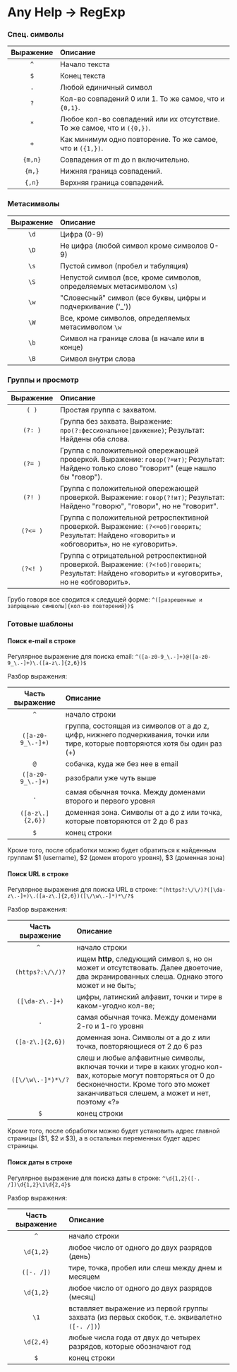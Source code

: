 # Any Help -> RegExp
### Спец. символы

Выражение | Описание
:-------: | :-------
`^` | Начало текста
`$` | Конец текста
`.` | Любой единичный символ
`?` | Кол-во совпадений 0 или 1. То же самое, что и `{0,1}`.
`*` | Любое кол-во совпадений или их отсутствие. То же самое, что и `({0,})`.
`+` | Как минимум одно повторение. То же самое, что и `({1,})`.
`{m,n}` | Совпадения от m до n включительно.
`{m,}` | Нижняя граница совпадений.
`{,n}` | Верхняя граница совпадений.


### Метасимволы

Выражение | Описание
:-------: | :-------
`\d` | Цифра (0-9)
`\D` | Не цифра (любой символ кроме символов 0-9)
`\s` | Пустой символ (пробел и табуляция)
`\S` | Непустой символ (все, кроме символов, определяемых метасимволом `\s`)
`\w` | "Словесный" символ (все буквы, цифры и подчеркивание ('_'))
`\W` | Все, кроме символов, определяемых метасимволом `\w`
`\b` | Символ на границе слова (в начале или в конце)
`\B` | Символ внутри слова


### Группы и просмотр

Выражение | Описание
:-------: | :-------
`( )` | Простая группа с захватом.
`(?: )` | Группа без захвата. Выражение: `про(?:фессиональное\|движение)`; Результат: Найдены оба слова.
`(?= )` | Группа с положительной опережающей проверкой. Выражение: `говор(?=ит)`; Результат: Найдено только слово "говорит" (еще нашло бы "говор").
`(?! )` | Группа с положительной опережающей проверкой. Выражение: `говор(?!ит)`; Результат: Найдено "говорю", "говори", но не "говорит".
`(?<= )` | Группа с положительной ретроспективной проверкой. Выражение: `(?<=об)говорить`; Результат: Найдено «говорить» и «обговорить», но не «уговорить».
`(?<! )` | Группа с отрицательной ретроспективной проверкой. Выражение: `(?<!об)говорить`; Результат: Найдено «говорить» и «уговорить», но не «обговорить».

Грубо говоря все сводится к следущей форме:
`^([разрешенные и запрещеные символы]{кол-во повторений})$`

### Готовые шаблоны
#### Поиск e-mail в строке
Регулярное выражение для поиска email:
`^([a-z0-9_\.-]+)@([a-z0-9_\.-]+)\.([a-z\.]{2,6})$`

Разбор выражения:

Часть выражение | Описание
:-------------: | :-------
`^` | начало строки
`([a-z0-9_\.-]+)` | группа, состоящая из символов от a до z, цифр, нижнего подчеркивания, точки или тире, которые повторяются хотя бы один раз (+)
`@` | собачка, куда же без нее в email
`([a-z0-9_\.-]+)` | разобрали уже чуть выше
`.` | самая обычная точка. Между доменами второго и первого уровня
`([a-z\.]{2,6})` | доменная зона. Символы от a до z или точка, которые повторяются от 2 до 6 раз
`$` | конец строки

Кроме того, после обработки можно будет обратиться к найденным группам $1 (username), $2 (домен второго уровня), $3 (доменная зона)

#### Поиск URL в строке
Регулярное выражения для поиска URL в строке:
`^(https?:\/\/)?([\da-z\.-]+)\.([a-z\.]{2,6})([\/\w\.-]*)*\/?$`

Разбор выражения:

Часть выражение | Описание
:-------------: | :-------
`^ ` | начало строки
`(https?:\/\/)?` | ищем __http__, следующий символ s, но он может и отсутствовать. Далее двоеточие, два экранированных слеша. Однако этого может и не быть;
`([\da-z\.-]+)` | цифры, латинский алфавит, точки и тире в каком-угодно кол-ве;
`.`|самая обычная точка. Между доменами 2-го и 1-го уровня
`([a-z\.]{2,6})` | доменная зона. Символы от a до z или точка, повторяющиеся от 2 до 6 раз
`([\/\w\.-]*)*\/?` | слеш и любые алфавитные символы, включая точки и тире в каких угодно кол-вах, которые могут повторяться от 0 до бесконечности. Кроме того это может заканчиваться слешем, а может и нет, поэтому «?»
`$` | конец строки

Кроме того, после обработки можно будет установить адрес главной страницы ($1, $2 и $3), а в остальных переменных будет адрес страницы.

#### Поиск даты в строке
Регулярное выражение для поиска даты в строке:
`^\d{1,2}([-. /])\d{1,2}\1\d{2,4}$`

Разбор выражения:

Часть выражение | Описание
:-------------: | :-------
`^` | начало строки
`\d{1,2}` | любое число от одного до двух разрядов (день)
`([-. /])` | тире, точка, пробел или слеш между днем и месяцем
`\d{1,2}` | любое число от одного до двух разрядов (месяц)
`\1` | вставляет выражение из первой группы захвата (из первых скобок, т.е. эквивалетно `([-. /])`)
`\d{2,4}` | любые числа года от двух до четырех разрядов, которые обозначают год
`$` | конец строки